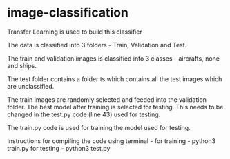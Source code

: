 # image-classification
Transfer Learning is used to build this classifier

The data is classified into 3 folders - Train, Validation and Test.

The train and validation images is classified into 3 classes - aircrafts, none and ships.

The test folder contains a folder ts which contains all the test images which are unclassified.

The train images are randomly selected and feeded into the validation folder.
The best model after training is selected for testing. This needs to be changed in the test.py code (line 43) used for testing.

The train.py code is used for training the model used for testing.

Instructions for compiling the code using terminal -
for training - python3 train.py
for testing - python3 test.py
